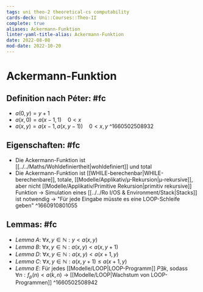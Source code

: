 ```yaml
---
tags: uni theo-2 theoretical-cs computability
cards-deck: Uni::Courses::Theo-II
complete: true
aliases: Ackermann-Funktion
linter-yaml-title-alias: Ackermann-Funktion
date: 2022-08-08
mod-date: 2022-10-20
---
```


# Ackermann-Funktion

## Definition nach Péter: #fc
- $a(0,y)=y+1$
- $a(x,0)=a(x-1,1)\quad 0<x$
- $a(x,y)=a(x-1,a(x,y-1))\quad 0<x,y$
^1660502508932

## Eigenschaften: #fc
- Die Ackermann-Funktion ist [[../../Maths/Wohldefiniertheit|wohldefiniert]] und total
- Die Ackermann-Funktion ist [[WHILE-berechenbar|WHILE-berechenbare]], totale, [[Modelle/Applikativ/µ-Rekursion|µ-rekursive]], aber nicht [[Modelle/Applikativ/Primitive Rekursion|primitiv rekursive]] Funktion
	-> Simulation eines [[../../Ro I/OS & Environment/Stack|Stacks]] ist notwendig
	-> "Für jede Eingabe müsste es eine LOOP-Schleife geben"
^1660910801055

## Lemmas: #fc
- *Lemma A*: $\forall x,y\in\mathbb{N}:y<a(x,y)$
- *Lemma B*: $\forall x,y\in\mathbb{N}:a(x,y)<a(x,y+1)$
- *Lemma D*: $\forall x,y\in\mathbb{N}:a(x,y)<a(x+1,y)$
- *Lemma C*: $\forall x,y\in\mathbb{N}:a(x,y+1)\leq a(x+1,y)$
- *Lemma E*: Für jedes [[Modelle/LOOP|LOOP-Programm]] $P\exists k,$ sodass $\forall n: f_p(n)<a(k,n)$
	-> [[Modelle/LOOP|Wachstum von LOOP-Programmen]]
^1660502508942
